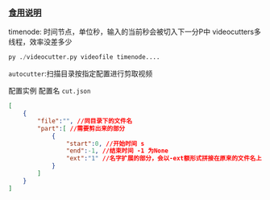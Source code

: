 ### [食用说明](#cutter)

timenode: 时间节点，单位秒，输入的当前秒会被切入下一分P中
videocutters多线程，效率没差多少
```python
py ./videocutter.py videofile timenode....
```

`autocutter`:扫描目录按指定配置进行剪取视频

配置实例 配置名 `cut.json`
```json
[
    {
        "file":"", //同目录下的文件名
        "part":[ //需要剪出来的部分
            {
                "start":0, //开始时间 s
                "end":-1, //结束时间 -1 为None
                "ext":"1" //名字扩展的部分，会以-ext额形式拼接在原来的文件名上
            }
        ]
    }
]
```